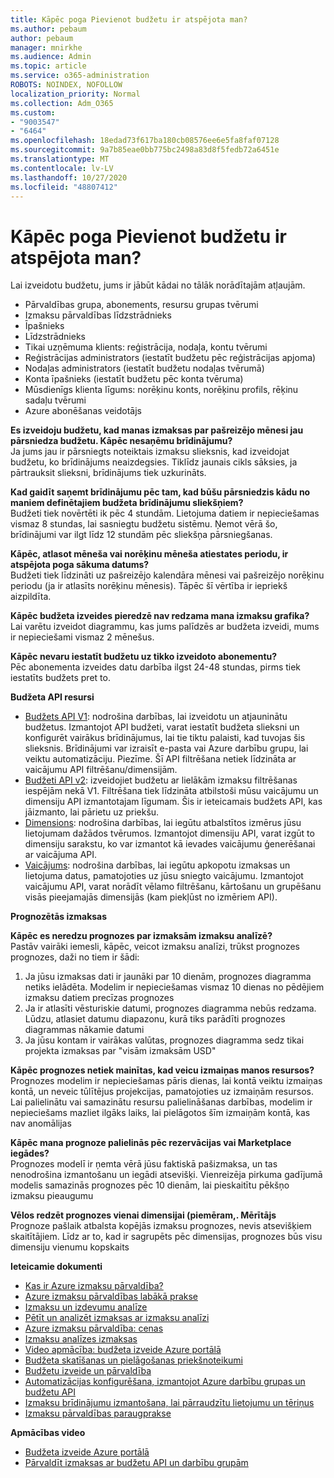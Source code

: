 ```yaml
---
title: Kāpēc poga Pievienot budžetu ir atspējota man?
ms.author: pebaum
author: pebaum
manager: mnirkhe
ms.audience: Admin
ms.topic: article
ms.service: o365-administration
ROBOTS: NOINDEX, NOFOLLOW
localization_priority: Normal
ms.collection: Adm_O365
ms.custom:
- "9003547"
- "6464"
ms.openlocfilehash: 18edad73f617ba180cb08576ee6e5fa8faf07128
ms.sourcegitcommit: 9a7b85eae0bb775bc2498a83d8f5fedb72a6451e
ms.translationtype: MT
ms.contentlocale: lv-LV
ms.lasthandoff: 10/27/2020
ms.locfileid: "48807412"
---
```

# <a name="why-is-the-add-budget-button-disabled-for-me"></a>Kāpēc poga Pievienot budžetu ir atspējota man?

Lai izveidotu budžetu, jums ir jābūt kādai no tālāk norādītajām atļaujām.

- Pārvaldības grupa, abonements, resursu grupas tvērumi
- Izmaksu pārvaldības līdzstrādnieks
- Īpašnieks
- Līdzstrādnieks
- Tikai uzņēmuma klients: reģistrācija, nodaļa, kontu tvērumi
- Reģistrācijas administrators (iestatīt budžetu pēc reģistrācijas apjoma)
- Nodaļas administrators (iestatīt budžetu nodaļas tvērumā)
- Konta īpašnieks (iestatīt budžetu pēc konta tvēruma)
- Mūsdienīgs klienta līgums: norēķinu konts, norēķinu profils, rēķinu sadaļu tvērumi
- Azure abonēšanas veidotājs

**Es izveidoju budžetu, kad manas izmaksas par pašreizējo mēnesi jau pārsniedza budžetu. Kāpēc nesaņēmu brīdinājumu?**  
Ja jums jau ir pārsniegts noteiktais izmaksu slieksnis, kad izveidojat budžetu, ko brīdinājums neaizdegsies. Tiklīdz jaunais cikls sāksies, ja pārtrauksit slieksni, brīdinājums tiek uzkurināts.

**Kad gaidīt saņemt brīdinājumu pēc tam, kad būšu pārsniedzis kādu no maniem definētajiem budžeta brīdinājumu sliekšņiem?**  
Budžeti tiek novērtēti ik pēc 4 stundām. Lietojuma datiem ir nepieciešamas vismaz 8 stundas, lai sasniegtu budžetu sistēmu. Ņemot vērā šo, brīdinājumi var ilgt līdz 12 stundām pēc sliekšņa pārsniegšanas.

**Kāpēc, atlasot mēneša vai norēķinu mēneša atiestates periodu, ir atspējota poga sākuma datums?**  
Budžeti tiek līdzināti uz pašreizējo kalendāra mēnesi vai pašreizējo norēķinu periodu (ja ir atlasīts norēķinu mēnesis). Tāpēc šī vērtība ir iepriekš aizpildīta.

**Kāpēc budžeta izveides pieredzē nav redzama mana izmaksu grafika?**  
Lai varētu izveidot diagrammu, kas jums palīdzēs ar budžeta izveidi, mums ir nepieciešami vismaz 2 mēnešus.

**Kāpēc nevaru iestatīt budžetu uz tikko izveidoto abonementu?**  
Pēc abonementa izveides datu darbība ilgst 24-48 stundas, pirms tiek iestatīts budžets pret to.

**Budžeta API resursi**

- [Budžets API V1](https://docs.microsoft.com/rest/api/consumption/budgets?WT.mc_id=Portal-Microsoft_Azure_Support): nodrošina darbības, lai izveidotu un atjauninātu budžetus. Izmantojot API budžeti, varat iestatīt budžeta slieksni un konfigurēt vairākus brīdinājumus, lai tie tiktu palaisti, kad tuvojas šis slieksnis. Brīdinājumi var izraisīt e-pasta vai Azure darbību grupu, lai veiktu automatizāciju. Piezīme. Šī API filtrēšana netiek līdzināta ar vaicājumu API filtrēšanu/dimensijām.
- [Budžeti API v2](https://github.com/Azure/azure-rest-api-specs/blob/master/specification/cost-management/resource-manager/Microsoft.CostManagement/preview/2019-04-01-preview/examples/CreateOrUpdateBudget.json): izveidojiet budžetu ar lielākām izmaksu filtrēšanas iespējām nekā V1. Filtrēšana tiek līdzināta atbilstoši mūsu vaicājumu un dimensiju API izmantotajam līgumam. Šis ir ieteicamais budžets API, kas jāizmanto, lai pārietu uz priekšu.
- [Dimensions](https://docs.microsoft.com/rest/api/cost-management/dimensions?WT.mc_id=Portal-Microsoft_Azure_Support): nodrošina darbības, lai iegūtu atbalstītos izmērus jūsu lietojumam dažādos tvērumos. Izmantojot dimensiju API, varat izgūt to dimensiju sarakstu, ko var izmantot kā ievades vaicājumu ģenerēšanai ar vaicājuma API.
- [Vaicājums](https://docs.microsoft.com/rest/api/cost-management/query?WT.mc_id=Portal-Microsoft_Azure_Support): nodrošina darbības, lai iegūtu apkopotu izmaksas un lietojuma datus, pamatojoties uz jūsu sniegto vaicājumu. Izmantojot vaicājumu API, varat norādīt vēlamo filtrēšanu, kārtošanu un grupēšanu visās pieejamajās dimensijās (kam piekļūst no izmēriem API).

**Prognozētās izmaksas**

**Kāpēc es neredzu prognozes par izmaksām izmaksu analīzē?**  
Pastāv vairāki iemesli, kāpēc, veicot izmaksu analīzi, trūkst prognozes prognozes, daži no tiem ir šādi:

1. Ja jūsu izmaksas dati ir jaunāki par 10 dienām, prognozes diagramma netiks ielādēta. Modelim ir nepieciešamas vismaz 10 dienas no pēdējiem izmaksu datiem precīzas prognozes
2. Ja ir atlasīti vēsturiskie datumi, prognozes diagramma nebūs redzama. Lūdzu, atlasiet datumu diapazonu, kurā tiks parādīti prognozes diagrammas nākamie datumi
3. Ja jūsu kontam ir vairākas valūtas, prognozes diagramma sedz tikai projekta izmaksas par "visām izmaksām USD"

**Kāpēc prognozes netiek mainītas, kad veicu izmaiņas manos resursos?**  
Prognozes modelim ir nepieciešamas pāris dienas, lai kontā veiktu izmaiņas kontā, un neveic tūlītējus projekcijas, pamatojoties uz izmaiņām resursos.  
Lai palielinātu vai samazinātu resursu palielināšanas darbības, modelim ir nepieciešams mazliet ilgāks laiks, lai pielāgotos šīm izmaiņām kontā, kas nav anomālijas

**Kāpēc mana prognoze palielinās pēc rezervācijas vai Marketplace iegādes?**  
Prognozes modelī ir ņemta vērā jūsu faktiskā pašizmaksa, un tas nenodrošina izmantošanu un iegādi atsevišķi. Vienreizēja pirkuma gadījumā modelis samazinās prognozes pēc 10 dienām, lai pieskaitītu pēkšņo izmaksu pieaugumu

**Vēlos redzēt prognozes vienai dimensijai (piemēram,. Mērītājs**  
Prognoze pašlaik atbalsta kopējās izmaksu prognozes, nevis atsevišķiem skaitītājiem. Līdz ar to, kad ir sagrupēts pēc dimensijas, prognozes būs visu dimensiju vienumu kopskaits

**Ieteicamie dokumenti**

- [Kas ir Azure izmaksu pārvaldība?](https://docs.microsoft.com/azure/cost-management/overview-cost-mgt?WT.mc_id=Portal-Microsoft_Azure_Support)
- [Azure izmaksu pārvaldības labākā prakse](https://docs.microsoft.com/azure/cost-management/cost-mgt-best-practices?WT.mc_id=Portal-Microsoft_Azure_Support)
- [Izmaksu un izdevumu analīze](https://docs.microsoft.com/azure/cost-management/quick-acm-cost-analysis?WT.mc_id=Portal-Microsoft_Azure_Support)
- [Pētīt un analizēt izmaksas ar izmaksu analīzi](https://docs.microsoft.com/azure/cost-management/quick-acm-cost-analysis?WT.mc_id=Portal-Microsoft_Azure_Support)
- [Azure izmaksu pārvaldība: cenas](https://azure.microsoft.com/services/cost-management/#pricing)
- [Izmaksu analīzes izmaksas](https://docs.microsoft.com/azure/cost-management-billing/costs/quick-acm-cost-analysis?WT.mc_id=Portal-Microsoft_Azure_Support#review-costs-in-cost-analysis)
- [Video apmācība: budžeta izveide Azure portālā](https://www.youtube.com/watch?v=ExIVG_Gr45A&t=4s)
- [Budžeta skatīšanas un pielāgošanas priekšnoteikumi](https://docs.microsoft.com/azure/cost-management-billing/costs/tutorial-acm-create-budgets?WT.mc_id=Portal-Microsoft_Azure_Support#prerequisites)
- [Budžetu izveide un pārvaldība](https://docs.microsoft.com/azure/cost-management-billing/costs/tutorial-acm-create-budgets?WT.mc_id=Portal-Microsoft_Azure_Support#create-a-budget-in-the-azure-portal)
- [Automatizācijas konfigurēšana, izmantojot Azure darbību grupas un budžetu API](https://docs.microsoft.com/azure/cost-management/tutorial-acm-create-budgets?WT.mc_id=Portal-Microsoft_Azure_Support#trigger-an-action-group)
- [Izmaksu brīdinājumu izmantošana, lai pārraudzītu lietojumu un tēriņus](https://docs.microsoft.com/azure/cost-management/cost-mgt-alerts-monitor-usage-spending?WT.mc_id=Portal-Microsoft_Azure_Support)
- [Izmaksu pārvaldības paraugprakse](https://docs.microsoft.com/azure/cost-management/cost-mgt-best-practices?WT.mc_id=Portal-Microsoft_Azure_Support)  

**Apmācības video**

- [Budžeta izveide Azure portālā](https://go.microsoft.com/fwlink/?linkid=2146761)
- [Pārvaldīt izmaksas ar budžetu API un darbību grupām](https://go.microsoft.com/fwlink/?linkid=2147038)